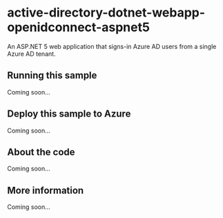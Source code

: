# active-directory-dotnet-webapp-openidconnect-aspnet5
An ASP.NET 5 web application that signs-in Azure AD users from a single Azure AD tenant.
## Running this sample
Coming soon...
## Deploy this sample to Azure
Coming soon...
## About the code
Coming soon...
## More information
Coming soon...